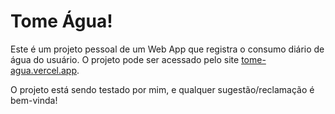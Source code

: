 # Tome Água!

Este é um projeto pessoal de um Web App que registra o consumo diário de água do usuário.
O projeto pode ser acessado pelo site [tome-agua.vercel.app](https://tome-agua.vercel.app/).

O projeto está sendo testado por mim, e qualquer sugestão/reclamação é bem-vinda!
